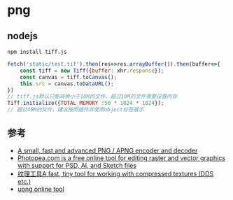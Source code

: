 # png

## nodejs
```shell
npm install tiff.js
```

```js
fetch('static/test.tif').then(res=>res.arrayBuffer()).then(buffer=>{
    const tiff = new Tiff({buffer: xhr.response});
    const canvas = tiff.toCanvas();
    this.src = canvas.toDataURL();
})
// tiff.js默认只能转换小于10M的文件，超过10M的文件需要设置内存
Tiff.initialize({TOTAL_MEMORY :50 * 1024 * 1024});
// 超过40M的文件，建议按照插件并使用object标签展示
```

## 参考
- [A small, fast and advanced PNG / APNG encoder and decoder](https://github.com/photopea/UPNG.js)
- [Photopea.com is a free online tool for editing raster and vector graphics with support for PSD, AI, and Sketch files](https://www.photopea.com/)
- [纹理工具A fast, tiny tool for working with compressed textures (DDS etc.)](https://github.com/photopea/UTEX.js/blob/master/UTEX.js)
- [upng online tool](http://upng.photopea.com/)